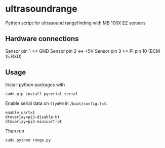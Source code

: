 # ultrasoundrange
Python script for ultrasound rangefinding with MB 100X EZ sensors


## Hardware connections

Sensor pin 1 <-> GND
Sensor pin 2 <-> +5V
Sensor pin 3 <-> Pi pin 10 (BCM 15 RXD)


## Usage
Install python packages with
```
sudo pip install pyserial serial
```
Enable serial data on `ttyAM0` in `/boot/config.txt`:
```
enable_uart=1
dtoverlay=pi3-disable-bt
dtoverlay=pi3-miniuart-bt
```
Then run
```
sudo python range.py
```
